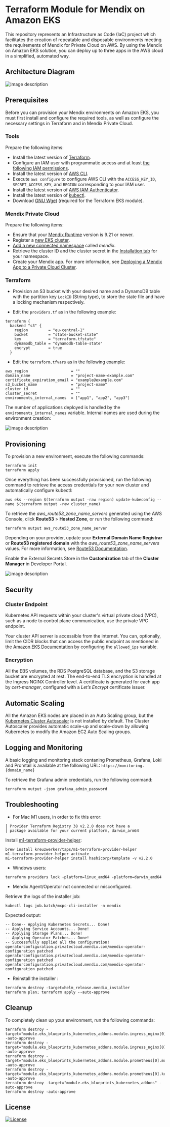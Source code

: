 # Terraform Module for Mendix on Amazon EKS

This repository represents an Infrastructure as Code (IaC) project which facilitates the creation of repeatable and disposable environments meeting the requirements of Mendix for Private Cloud on AWS. By using the Mendix on Amazon EKS solution, you can deploy up to three apps in the AWS cloud in a simplified, automated way.

## Architecture Diagram

![image description](doc/deployment_guide/images/terraform-mendix-private-cloud-diagram.png)

## Prerequisites

Before you can provision your Mendix environments on Amazon EKS, you must first install and configure the required tools, as well as configure the necessary settings in Terraform and in Mendix Private Cloud.

### Tools

Prepare the following items:

* Install the latest version of [Terraform](https://learn.hashicorp.com/tutorials/terraform/install-cli).
* Configure an IAM user with programmatic access and at least [the following IAM permissions](deployment-policy.json).
* Install the latest version of [AWS CLI](https://docs.aws.amazon.com/cli/latest/userguide/getting-started-install.html).
* Execute `aws configure` to configure AWS CLI with the `ACCESS_KEY_ID`, `SECRET_ACCESS_KEY`, and `REGION` corresponding to your IAM user.
* Install the latest version of [AWS IAM Authenticator](https://docs.aws.amazon.com/eks/latest/userguide/install-aws-iam-authenticator.html).
* Install the latest version of [kubectl](https://kubernetes.io/docs/tasks/tools/).
* Download [GNU Wget](https://www.gnu.org/software/wget/) (required for the Terraform EKS module).

### Mendix Private Cloud

Prepare the following items:

* Ensure that your [Mendix Runtime](https://docs.mendix.com/refguide/runtime/) version is 9.21 or newer.
* Register a [new EKS cluster](https://docs.mendix.com/developerportal/deploy/private-cloud-cluster/#create-cluster).
* [Add a new connected namespace](https://docs.mendix.com/developerportal/deploy/private-cloud-cluster/#add-namespace) called *mendix*.
* Retrieve the cluster ID and the cluster secret in the [Installation tab](https://docs.mendix.com/developerportal/deploy/private-cloud-cluster/#download-configuration-tool) for your namespace.
* Create your Mendix app. For more information, see [Deploying a Mendix App to a Private Cloud Cluster](https://docs.mendix.com/developerportal/deploy/private-cloud-deploy/).

### Terraform 

* Provision an S3 bucket with your desired name and a DynamoDB table with the partition key `LockID` (String type), to store the state file and have a locking mechanism respectively.

* Edit the `providers.tf` as in the following example:

```
terraform {
  backend "s3" {
    region         = "eu-central-1"
    bucket         = "state-bucket-state"
    key            = "terraform.tfstate"
    dynamodb_table = "dynamodb-table-state"
    encrypt        = true
  }
```

* Edit the `terraform.tfvars` as in the following example:

```
aws_region                   = ""
domain_name                  = "project-name-example.com"
certificate_expiration_email = "example@example.com"
s3_bucket_name               = "project-name"
cluster_id                   = ""
cluster_secret               = ""
environments_internal_names  = ["app1", "app2", "app3"]
```

The number of applications deployed is handled by the `environments_internal_names` variable. Internal names are used during the environment creation:

![image description](doc/deployment_guide/images/environments_internal_names.png)

## Provisioning 

To provision a new environment, execute the following commands:

```
terraform init
terraform apply
```

Once everything has been successfully provisioned, run the following command to retrieve the access credentials for your new cluster and automatically configure kubectl:

```
aws eks --region $(terraform output -raw region) update-kubeconfig --name $(terraform output -raw cluster_name)
```

To retrieve the *aws_route53_zone_name_servers* generated using the AWS Console, click **Route53** > **Hosted Zone**, or run the following command:

```
terraform output aws_route53_zone_name_server
```

Depending on your provider, update your **External Domain Name Registrar** or **Route53 registered domain** with the *aws_route53_zone_name_servers* values. For more information, see [Route53 Documentation](https://docs.aws.amazon.com/Route53/latest/DeveloperGuide/dns-configuring.html).

Enable the External Secrets Store in the **Customization** tab of the **Cluster Manager** in Developer Portal.

![image description](doc/deployment_guide/images/secrets-store.png)

## Security

### Cluster Endpoint

Kubernetes API requests within your cluster's  virtual private cloud (VPC), such as a node to control plane communication, use the private VPC endpoint.

Your cluster API server is accessible from the internet. You can, optionally, limit the CIDR blocks that can access the public endpoint as mentioned in the [Amazon EKS Documentation](https://docs.aws.amazon.com/eks/latest/userguide/cluster-endpoint.html) by configuring the ``allowed_ips`` variable.

### Encryption

All the EBS volumes, the RDS PostgreSQL database, and the S3 storage bucket are encrypted at rest. The end-to-end TLS encryption is handled at the Ingress NGINX Controller level. A certificate is generated for each app by *cert-manager*, configured with a *Let’s Encrypt* certificate issuer.

## Automatic Scaling

All the Amazon EKS nodes are placed in an Auto Scaling group, but the [Kubernetes Cluster Autoscaler](https://github.com/kubernetes/autoscaler/tree/master/cluster-autoscaler) is not installed by default. The Cluster Autoscaler provides automatic
scale-up and scale-down by allowing Kubernetes to modify the Amazon EC2 Auto Scaling groups.

## Logging and Monitoring

A basic logging and monitoring stack contaning Prometheus, Grafana, Loki and Promtail is available at the following URL: `https://monitoring.{domain_name}`

To retrieve the Grafana admin credentials, run the following command: 

```
terraform output -json grafana_admin_password
```

## Troubleshooting

* For Mac M1 users, in order to fix this error: 
```
│ Provider Terraform Registry 38 v2.2.0 does not have a
│ package available for your current platform, darwin_arm64
```
Install [m1-terraform-provider-helper](https://github.com/kreuzwerker/m1-terraform-provider-helper):
```
brew install kreuzwerker/taps/m1-terraform-provider-helper
m1-terraform-provider-helper activate
m1-terraform-provider-helper install hashicorp/template -v v2.2.0
```
* Windows users:
```
terraform providers lock -platform=linux_amd64 -platform=darwin_amd64
```
* Mendix Agent/Operator not connected or misconfigured.

Retrieve the logs of the installer job:
```
kubectl logs job.batch/mxpc-cli-installer -n mendix
```

Expected output: 

```
-- Done-- Applying Kubernetes Secrets... Done!
-- Applying Service Accounts... Done!
-- Applying Storage Plans... Done!
-- Applying Operator Patches... Done!
-- Successfully applied all the configuration!
operatorconfiguration.privatecloud.mendix.com/mendix-operator-configuration patched
operatorconfiguration.privatecloud.mendix.com/mendix-operator-configuration patched
operatorconfiguration.privatecloud.mendix.com/mendix-operator-configuration patched
```
* Reinstall the installer :

```
terraform destroy -target=helm_release.mendix_installer
terraform plan; terraform apply --auto-approve
```

## Cleanup

To completely clean up your environment, run the following commands:

```
terraform destroy -target="module.eks_blueprints_kubernetes_addons.module.ingress_nginx[0].module.helm_addon.helm_release.addon[0]" -auto-approve
terraform destroy -target="module.eks_blueprints_kubernetes_addons.module.ingress_nginx[0].kubernetes_namespace_v1.this[0]" -auto-approve
terraform destroy -target="module.eks_blueprints_kubernetes_addons.module.prometheus[0].module.helm_addon.helm_release.addon[0]" -auto-approve
terraform destroy -target="module.eks_blueprints_kubernetes_addons.module.prometheus[0].kubernetes_namespace_v1.prometheus[0]" -auto-approve
terraform destroy -target="module.eks_blueprints_kubernetes_addons" -auto-approve
terraform destroy -auto-approve
```

## License 

[![License](https://img.shields.io/badge/License-Apache_2.0-blue.svg)](https://opensource.org/licenses/Apache-2.0)